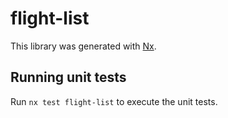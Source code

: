 # flight-list

This library was generated with [Nx](https://nx.dev).

## Running unit tests

Run `nx test flight-list` to execute the unit tests.
